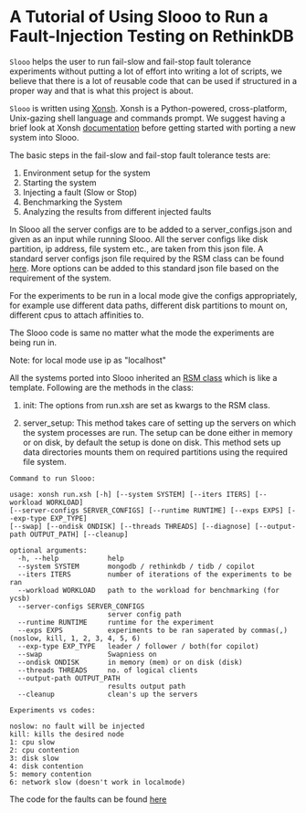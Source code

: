 # A Tutorial of Using Slooo to Run a Fault-Injection Testing on RethinkDB

`Slooo` helps the user to run fail-slow and fail-stop fault tolerance experiments without putting a lot of effort into writing a lot of scripts, we believe that there is a lot of reusable code that can be used if structured in a proper way and that is what this project is about. 

`Slooo` is written using [Xonsh](https://xon.sh/). Xonsh is a Python-powered, cross-platform, Unix-gazing shell language and commands prompt. We suggest having a brief look at Xonsh [documentation](https://xon.sh/contents.html) before getting started with porting a new system into Slooo.

The basic steps in the fail-slow and fail-stop fault tolerance tests are:
1. Environment setup for the system
2. Starting the system
3. Injecting a fault (Slow or Stop)
4. Benchmarking the System
5. Analyzing the results from different injected faults

In Slooo all the server configs are to be added to a server_configs.json and given as an input while running Slooo. All 
the server configs like disk partition, ip address, file system etc., are taken from this json file.
A standard server configs json file required by the RSM class can be found [here](). More options can be added to this
standard json file based on the requirement of the system.

For the experiments to be run in a local mode give the configs appropriately, for example use different data paths, different
disk partitions to mount on, different cpus to attach affinities to.

The Slooo code is same no matter what the mode the experiments are being run in.

Note: for local mode use ip as "localhost"

All the systems ported into Slooo inherited an [RSM class](utils/rsm.xsh) which is like a template. Following are the methods in the class:

1. init: The options from run.xsh are set as kwargs to the RSM class. 

2. server_setup: This method takes care of setting up the servers on which the system processes are run. The setup can be
                 done either in memory or on disk, by default the setup is done on disk. This method sets up data directories
                 mounts them on required partitions using the required file system.
                    

```
Command to run Slooo:

usage: xonsh run.xsh [-h] [--system SYSTEM] [--iters ITERS] [--workload WORKLOAD] 
[--server-configs SERVER_CONFIGS] [--runtime RUNTIME] [--exps EXPS] [--exp-type EXP_TYPE] 
[--swap] [--ondisk ONDISK] [--threads THREADS] [--diagnose] [--output-path OUTPUT_PATH] [--cleanup]

optional arguments:
  -h, --help            help
  --system SYSTEM       mongodb / rethinkdb / tidb / copilot
  --iters ITERS         number of iterations of the experiments to be ran
  --workload WORKLOAD   path to the workload for benchmarking (for ycsb)
  --server-configs SERVER_CONFIGS
                        server config path
  --runtime RUNTIME     runtime for the experiment
  --exps EXPS           experiments to be ran saperated by commas(,) (noslow, kill, 1, 2, 3, 4, 5, 6)
  --exp-type EXP_TYPE   leader / follower / both(for copilot)
  --swap                Swapniess on
  --ondisk ONDISK       in memory (mem) or on disk (disk)
  --threads THREADS     no. of logical clients
  --output-path OUTPUT_PATH
                        results output path
  --cleanup             clean's up the servers
  ```

```
Experiments vs codes:

noslow: no fault will be injected
kill: kills the desired node
1: cpu slow
2: cpu contention
3: disk slow
4: disk contention
5: memory contention
6: network slow (doesn't work in localmode)
```

The code for the faults can be found [here](faults/fault_inject.xsh)